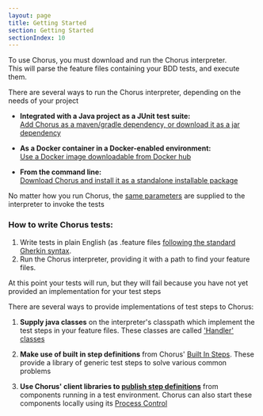```yaml
---
layout: page
title: Getting Started
section: Getting Started
sectionIndex: 10
---
```


To use Chorus, you must download and run the Chorus interpreter.   
This will parse the feature files containing your BDD tests, and execute them.

There are several ways to run the Chorus interpreter, depending on the needs of your project
  
* **Integrated with a Java project as a JUnit test suite:**   
  [Add Chorus as a maven/gradle dependency, or download it as a jar dependency](/pages/RunningChorus/RunningAsJUnitSuite)

* **As a Docker container in a Docker-enabled environment:**  
  [Use a Docker image downloadable from Docker hub](/pages/RunningChorus/RunningWithDocker) 
  
* **From the command line:**  
  [Download Chorus and install it as a standalone installable package](/pages/RunningChorus/RunningAsAStandaloneInstallable)

No matter how you run Chorus, the [same parameters](/pages/RunningChorus/InterpreterParameters) are supplied to the interpreter to invoke the tests  


### How to write Chorus tests:

1. Write tests in plain English (as .feature files [following the standard Gherkin syntax](https://github.com/cucumber/cucumber/wiki/Gherkin).
2. Run the Chorus interpreter, providing it with a path to find your feature files.

At this point your tests will run, but they will fail because you have not yet provided an implementation for your test steps  

There are several ways to provide implementations of test steps to Chorus:

1. **Supply java classes** on the interpreter's classpath which implement the test steps in your feature files. 
These classes are called ['Handler' classes](/pages/Handlers/HandlerClasses)  

2. **Make use of built in step definitions** from Chorus' [Built In Steps](/pages/BuiltInHandlers/BuiltInSteps).
These provide a library of generic test steps to solve various common problems

3. **Use Chorus' client libraries to [publish step definitions](/pages/DistributedTesting/DistributedSteps)** from components running in a test environment. 
Chorus can also start these components locally using its [Process Control](/pages/BuiltInHandlers/Processes/ProcessesHandlerQuickStart)